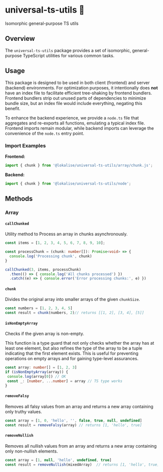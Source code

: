 # universal-ts-utils 🧬

Isomorphic general-purpose TS utils

## Overview

The `universal-ts-utils` package provides a set of isomorphic, general-purpose TypeScript utilities for various common tasks.

## Usage

This package is designed to be used in both client (frontend) and server (backend) environments. For optimization purposes, 
it intentionally does **not** have an index file to facilitate efficient tree-shaking by frontend bundlers. 
Frontend bundlers strip out unused parts of dependencies to minimize bundle size, but an index file would include everything, 
negating this benefit.

To enhance the backend experience, we provide a `node.ts` file that aggregates and re-exports all functions, emulating 
a typical index file. Frontend imports remain modular, while backend imports can leverage the convenience of the `node.ts` 
entry point.

### Import Examples

**Frontend:**
```typescript
import { chunk } from '@lokalise/universal-ts-utils/array/chunk.js';
```

**Backend:**
```typescript
import { chunk } from '@lokalise/universal-ts-utils/node';
```

## Methods


### Array

#### `callChunked`
Utility method to Process an array in chunks asynchronously.

```typescript
const items = [1, 2, 3, 4, 5, 6, 7, 8, 9, 10];

const processChunk = (chunk: number[]): Promise<void> => {
  console.log('Processing chunk', chunk)
}

callChunked(3, items, processChunk)
  .then(() => { console.log('All chunks processed') })
  .catch((e) => { console.error('Error processing chunks:', e) })
```

#### `chunk`
Divides the original array into smaller arrays of the given `chunkSize`.

```typescript
const numbers = [1, 2, 3, 4, 5]
const result = chunk(numbers, 2)// returns [[1, 2], [3, 4], [5]]
```

#### `isNonEmptyArray`
Checks if the given array is non-empty.

This function is a type guard that not only checks whether the array has at least one element,
but also refines the type of the array to be a tuple indicating that the first element exists.
This is useful for preventing operations on empty arrays and for gaining type-level assurances.

```typescript
const array: number[] = [1, 2, 3]
if (isNonEmptyArray(array)) {
 console.log(array[0]) // OK
 const _: [number, ...number] = array // TS type works
}
```

#### `removeFalsy`
Removes all falsy values from an array and returns a new array containing only truthy values.
    
```typescript
const array = [1, 0, 'hello', '', false, true, null, undefined]
const result = removeFalsy(array) // returns [1, 'hello', true]
```

#### `removeNullish`
Removes all nullish values from an array and returns a new array containing only non-nullish elements.

```typescript
const array = [1, null, 'hello', undefined, true]
const result = removeNullish(mixedArray)  // returns [1, 'hello', true]
```
